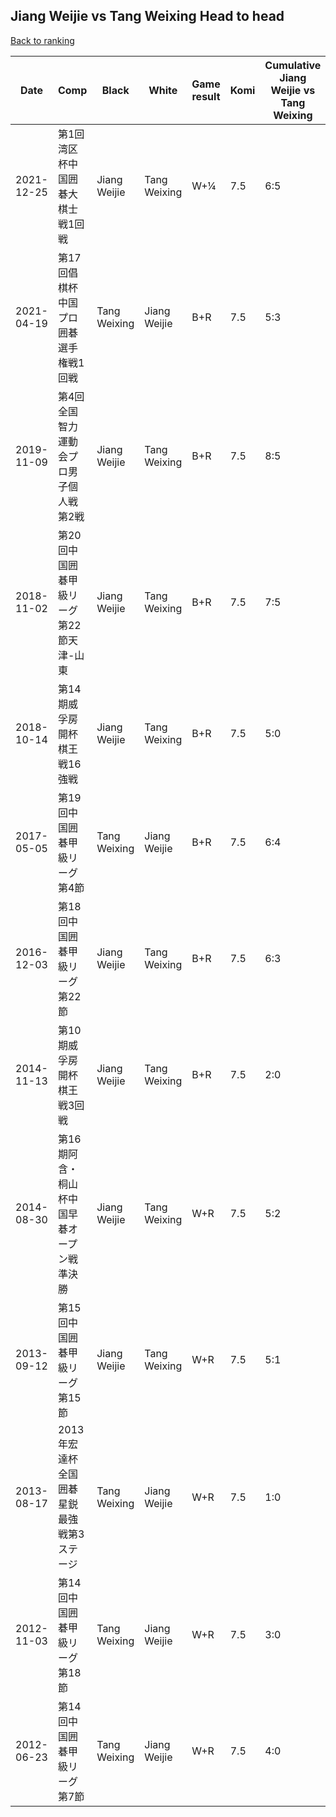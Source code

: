 ## Jiang Weijie vs Tang Weixing Head to head

[Back to ranking](../../index.md)




| **Date** | **Comp** | **Black** | **White** | **Game result** | **Komi** | **Cumulative Jiang Weijie vs Tang Weixing** | **Jiang Weijie streak** | **Tang Weixing streak** | 
| --- | --- | --- | --- | --- | --- | --- | --- | --- |
| 2021-12-25 | 第1回湾区杯中国囲碁大棋士戦1回戦 | Jiang Weijie | Tang Weixing | W+¼ | 7.5 | 6:5 | 0 | 2 | 
| 2021-04-19 | 第17回倡棋杯中国プロ囲碁選手権戦1回戦 | Tang Weixing | Jiang Weijie | B+R | 7.5 | 5:3 | 0 | 3 | 
| 2019-11-09 | 第4回全国智力運動会プロ男子個人戦第2戦 | Jiang Weijie | Tang Weixing | B+R | 7.5 | 8:5 | 2 | 0 | 
| 2018-11-02 | 第20回中国囲碁甲級リーグ第22節天津-山東 | Jiang Weijie | Tang Weixing | B+R | 7.5 | 7:5 | 1 | 0 | 
| 2018-10-14 | 第14期威孚房開杯棋王戦16強戦 | Jiang Weijie | Tang Weixing | B+R | 7.5 | 5:0 | 5 | 0 | 
| 2017-05-05 | 第19回中国囲碁甲級リーグ第4節 | Tang Weixing | Jiang Weijie | B+R | 7.5 | 6:4 | 0 | 1 | 
| 2016-12-03 | 第18回中国囲碁甲級リーグ第22節 | Jiang Weijie | Tang Weixing | B+R | 7.5 | 6:3 | 1 | 0 | 
| 2014-11-13 | 第10期威孚房開杯棋王戦3回戦 | Jiang Weijie | Tang Weixing | B+R | 7.5 | 2:0 | 2 | 0 | 
| 2014-08-30 | 第16期阿含・桐山杯中国早碁オープン戦準決勝 | Jiang Weijie | Tang Weixing | W+R | 7.5 | 5:2 | 0 | 2 | 
| 2013-09-12 | 第15回中国囲碁甲級リーグ第15節 | Jiang Weijie | Tang Weixing | W+R | 7.5 | 5:1 | 0 | 1 | 
| 2013-08-17 | 2013年宏達杯全国囲碁星鋭最強戦第3ステージ | Tang Weixing | Jiang Weijie | W+R | 7.5 | 1:0 | 1 | 0 | 
| 2012-11-03 | 第14回中国囲碁甲級リーグ第18節 | Tang Weixing | Jiang Weijie | W+R | 7.5 | 3:0 | 3 | 0 | 
| 2012-06-23 | 第14回中国囲碁甲級リーグ第7節 | Tang Weixing | Jiang Weijie | W+R | 7.5 | 4:0 | 4 | 0 |




